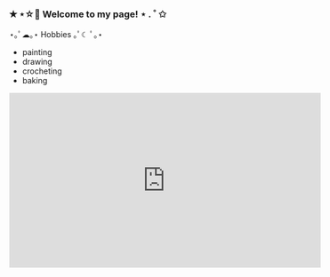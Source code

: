 ### ✭ ⋆☆ﾟ Welcome to my page! ⋆ . ˚ ✩
 

⋆｡ﾟ☁︎｡⋆ Hobbies ｡ﾟ☾ ﾟ｡⋆

- painting
- drawing
- crocheting
- baking










<iframe width="560" height="315" src="https://www.youtube.com/embed/sN7HR_7c8Sk" title="YouTube video player" frameborder="0" allow="accelerometer; autoplay; clipboard-write; encrypted-media; gyroscope; picture-in-picture; web-share" allowfullscreen></iframe>
